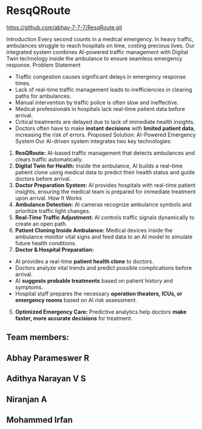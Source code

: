 # ResqQRoute
https://github.com/abhay-7-7-7/ResqRoute.git

Introduction
Every second counts in a medical emergency. In heavy traffic, ambulances struggle to reach hospitals on
time, costing precious lives. Our integrated system combines AI-powered traffic management with Digital
Twin technology inside the ambulance to ensure seamless emergency response.
Problem Statement
- Traffic congestion causes significant delays in emergency response times.
- Lack of real-time traffic management leads to inefficiencies in clearing paths for ambulances.
- Manual intervention by traffic police is often slow and ineffective.
- Medical professionals in hospitals lack real-time patient data before arrival.
- Critical treatments are delayed due to lack of immediate health insights.
- Doctors often have to make **instant decisions** with **limited patient data**, increasing the risk of errors.
Proposed Solution: AI-Powered Emergency System
Our AI-driven system integrates two key technologies:
1. **ResQRoute:** AI-based traffic management that detects ambulances and clears traffic automatically.
2. **Digital Twin for Health:** Inside the ambulance, AI builds a real-time patient clone using medical data to
predict their health status and guide doctors before arrival.
3. **Doctor Preparation System:** AI provides hospitals with real-time patient insights, ensuring the medical
team is prepared for immediate treatment upon arrival.
How It Works
1. **Ambulance Detection:** AI cameras recognize ambulance symbols and prioritize traffic light changes.
2. **Real-Time Traffic Adjustment:** AI controls traffic signals dynamically to create an open path.
3. **Patient Cloning Inside Ambulance:** Medical devices inside the ambulance monitor vital signs and feed
data to an AI model to simulate future health conditions.
4. **Doctor & Hospital Preparation:**
- AI provides a real-time **patient health clone** to doctors.
- Doctors analyze vital trends and predict possible complications before arrival.
- AI **suggests probable treatments** based on patient history and symptoms.
- Hospital staff prepares the necessary **operation theaters, ICUs, or emergency rooms** based on AI risk
assessment.
5. **Optimized Emergency Care:** Predictive analytics help doctors **make faster, more accurate decisions**
for treatment.

## Team members: 
## Abhay Parameswer R
## Adithya Narayan V S
## Niranjan A
## Mohammed Irfan
